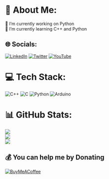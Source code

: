 # 💫 About Me:
🔭 I’m currently working on Python<br>🌱 I’m currently learning C++ and Python


## 🌐 Socials:
[![LinkedIn](https://img.shields.io/badge/LinkedIn-%230077B5.svg?logo=linkedin&logoColor=white)]([https://linkedin.com/in/metehan-günen-a151b6253/](https://www.linkedin.com/in/metehangunen/)) [![Twitter](https://img.shields.io/badge/Twitter-%231DA1F2.svg?logo=Twitter&logoColor=white)](https://twitter.com/@metehangnn) [![YouTube](https://img.shields.io/badge/YouTube-%23FF0000.svg?logo=YouTube&logoColor=white)](https://youtube.com/@metehangnn) 

# 💻 Tech Stack:
![C++](https://img.shields.io/badge/c++-%2300599C.svg?style=for-the-badge&logo=c%2B%2B&logoColor=white) ![C](https://img.shields.io/badge/c-%2300599C.svg?style=for-the-badge&logo=c&logoColor=white) ![Python](https://img.shields.io/badge/python-3670A0?style=for-the-badge&logo=python&logoColor=ffdd54) ![Arduino](https://img.shields.io/badge/-Arduino-00979D?style=for-the-badge&logo=Arduino&logoColor=white)
# 📊 GitHub Stats:
![](https://github-readme-stats.vercel.app/api?username=Metrohan&theme=onedark&hide_border=false&include_all_commits=true&count_private=true)<br/>
![](https://github-readme-streak-stats.herokuapp.com/?user=Metrohan&theme=onedark&hide_border=false)<br/>
![](https://github-readme-stats.vercel.app/api/top-langs/?username=Metrohan&theme=onedark&hide_border=false&include_all_commits=true&count_private=true&layout=compact)

  ## 💰 You can help me by Donating
  [![BuyMeACoffee](https://img.shields.io/badge/Buy%20Me%20a%20Coffee-ffdd00?style=for-the-badge&logo=buy-me-a-coffee&logoColor=black)](https://buymeacoffee.com/metehangnn) 

  
<!-- Proudly created with GPRM ( https://gprm.itsvg.in ) -->
